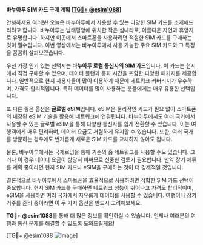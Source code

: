 **바누아투 SIM 카드 구매 계획 [[TG💪+ @esim1088](https://t.me/s/esim1088)]**

안녕하세요 여러분! 오늘은 바누아투에서 사용할 수 있는 다양한 SIM 카드를 소개해드리려고 합니다. 바누아투는 남태평양에 위치한 작은 섬나라로, 아름다운 자연과 휴양지로 유명합니다. 하지만 이곳에서 스마트폰을 사용하려면 적절한 SIM 카드를 구매하는 것이 필수입니다. 이번 영상에서는 바누아투에서 사용 가능한 주요 SIM 카드와 그 특징을 꼼꼼히 살펴보겠습니다.

우선 가장 인기 있는 선택지는 **바누아투 로컬 통신사의 SIM 카드**입니다. 이 카드는 현지에서 직접 구매할 수 있으며, 데이터 플랜과 통화 시간을 포함한 다양한 패키지를 제공합니다. 일반적으로 현지 사용자들이 많이 이용하기 때문에 네트워크 커버리지가 우수하며, 가격도 합리적입니다. 특히 데이터를 많이 사용하는 분들에게는 매우 유용한 선택입니다.

또 다른 좋은 옵션은 **글로벌 eSIM**입니다. eSIM은 물리적인 카드가 필요 없이 스마트폰의 내장된 eSIM 기술을 활용해 네트워크에 연결됩니다. 바누아투에서도 여러 국가에서 사용할 수 있는 글로벌 eSIM을 통해 다양한 통신사를 쉽게 전환할 수 있습니다. 이는 여행객에게 매우 편리하며, 데이터 요금도 저렴하게 유지할 수 있습니다. 또한, 여러 국가를 방문하는 경우에도 번거롭게 새로운 SIM 카드를 교체하지 않아도 됩니다.

물론, 바누아투에서는 국제로밍을 통해 기존의 홈 네트워크를 사용할 수도 있습니다. 그러나 이 경우 데이터 요금이 상당히 비싸므로 신중한 검토가 필요합니다. 만약 장기 체류를 계획 중이라면 현지 SIM 카드나 eSIM을 구매하는 것이 더 경제적일 것입니다.

결론적으로 바누아투에서 스마트폰을 효율적으로 사용하려면 적합한 SIM 카드 선택이 중요합니다. 현지 SIM 카드를 구매하면 네트워크 성능이 뛰어나고 가격도 합리적이며, eSIM을 사용하면 여러 국가에서 자유롭게 데이터를 사용할 수 있습니다. 여행이나 장기 거주를 준비 중이라면 이 두 가지 옵션을 반드시 고려해보세요.

**TG💪+ @esim1088**를 통해 더 많은 정보를 확인하실 수 있습니다. 언제나 여러분의 여행과 통신 문제를 해결할 수 있도록 도와드릴게요! 

[[TG💪+ @esim1088](https://t.me/s/esim1088) ![Image](https://i.postimg.cc/Y0z9fWf4/image.png)]
